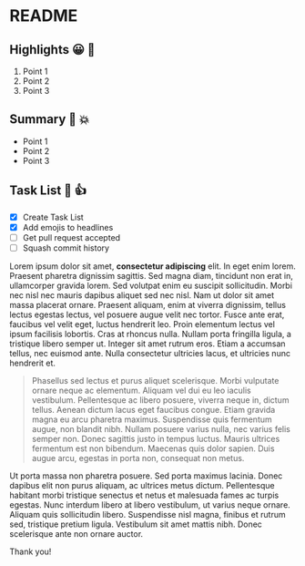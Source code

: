# README

## Highlights :grinning: :whale:

1.  Point 1
2.  Point 2
3.  Point 3

## Summary :muscle: :boom:

- Point 1
- Point 2
- Point 3

## Task List :100: :+1:
- [X] Create Task List
- [X] Add emojis to headlines
- [ ] Get pull request accepted
- [ ] Squash commit history

Lorem ipsum dolor sit amet, **consectetur adipiscing** elit. In eget enim lorem. Praesent pharetra dignissim sagittis. Sed magna diam, tincidunt non erat in, ullamcorper gravida lorem. Sed volutpat enim eu suscipit sollicitudin. Morbi nec nisl nec mauris dapibus aliquet sed nec nisl. Nam ut dolor sit amet massa placerat ornare. Praesent aliquam, enim at viverra dignissim, tellus lectus egestas lectus, vel posuere augue velit nec tortor. Fusce ante erat, faucibus vel velit eget, luctus hendrerit leo. Proin elementum lectus vel ipsum facilisis lobortis. Cras at rhoncus nulla. Nullam porta fringilla ligula, a tristique libero semper ut. Integer sit amet rutrum eros. Etiam a accumsan tellus, nec euismod ante. Nulla consectetur ultricies lacus, et ultricies nunc hendrerit et.

> Phasellus sed lectus et purus aliquet scelerisque. Morbi vulputate ornare neque ac elementum. Aliquam vel dui eu leo iaculis vestibulum. Pellentesque ac libero posuere, viverra neque in, dictum tellus. Aenean dictum lacus eget faucibus congue. Etiam gravida magna eu arcu pharetra maximus. Suspendisse quis fermentum augue, non blandit nibh. Nullam posuere varius nulla, nec varius felis semper non. Donec sagittis justo in tempus luctus. Mauris ultrices fermentum est non bibendum. Maecenas quis dolor sapien. Duis augue arcu, egestas in porta non, consequat non metus.

Ut porta massa non pharetra posuere. Sed porta maximus lacinia. Donec dapibus elit non purus aliquam, ac ultrices metus dictum. Pellentesque habitant morbi tristique senectus et netus et malesuada fames ac turpis egestas. Nunc interdum libero at libero vestibulum, ut varius neque ornare. Aliquam quis sollicitudin libero. Suspendisse nisl magna, finibus et rutrum sed, tristique pretium ligula. Vestibulum sit amet mattis nibh. Donec scelerisque ante non ornare auctor.

Thank you!
